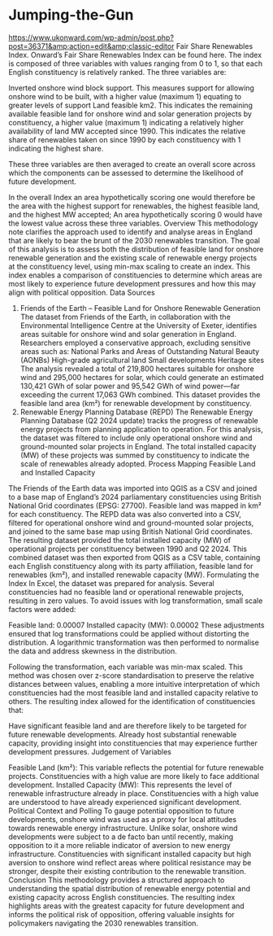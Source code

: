 # Jumping-the-Gun
https://www.ukonward.com/wp-admin/post.php?post=36371&amp;action=edit&amp;classic-editor
Fair Share Renewables Index. Onward’s Fair Share Renewables Index can be found here. The index is composed of three variables with values ranging from 0 to 1, so that each English constituency is relatively ranked. The three variables are:

Inverted onshore wind block support. This measures support for allowing onshore wind to be built, with a higher value (maximum 1) equating to greater levels of support
Land feasible km2. This indicates the remaining available feasible land for onshore wind and solar generation projects by constituency, a higher value (maximum 1) indicating a relatively higher availability of land
MW accepted since 1990. This indicates the relative share of renewables taken on since 1990 by each constituency with 1 indicating the highest share. 

These three variables are then averaged to create an overall score across which the components can be assessed to determine the likelihood of future development. 

In the overall Index an area hypothetically scoring one would therefore be the area with the highest support for renewables, the highest feasible land, and the highest MW accepted; An area hypothetically scoring 0 would have the lowest value across these three variables.
Overview
This methodology note clarifies the approach used to identify and analyse areas in England that are likely to bear the brunt of the 2030 renewables transition. The goal of this analysis is to assess both the distribution of feasible land for onshore renewable generation and the existing scale of renewable energy projects at the constituency level, using min-max scaling to create an index. This index enables a comparison of constituencies to determine which areas are most likely to experience future development pressures and how this may align with political opposition.
Data Sources
1. Friends of the Earth – Feasible Land for Onshore Renewable Generation
The dataset from Friends of the Earth, in collaboration with the Environmental Intelligence Centre at the University of Exeter, identifies areas suitable for onshore wind and solar generation in England. Researchers employed a conservative approach, excluding sensitive areas such as:
National Parks and Areas of Outstanding Natural Beauty (AONBs)
High-grade agricultural land
Small developments
Heritage sites
The analysis revealed a total of 219,800 hectares suitable for onshore wind and 295,000 hectares for solar, which could generate an estimated 130,421 GWh of solar power and 95,542 GWh of wind power—far exceeding the current 17,063 GWh combined. This dataset provides the feasible land area (km²) for renewable development by constituency.
2. Renewable Energy Planning Database (REPD)
The Renewable Energy Planning Database (Q2 2024 update) tracks the progress of renewable energy projects from planning application to operation. For this analysis, the dataset was filtered to include only operational onshore wind and ground-mounted solar projects in England. The total installed capacity (MW) of these projects was summed by constituency to indicate the scale of renewables already adopted.
Process
Mapping Feasible Land and Installed Capacity


The Friends of the Earth data was imported into QGIS as a CSV and joined to a base map of England’s 2024 parliamentary constituencies using British National Grid coordinates (EPSG: 27700). Feasible land was mapped in km² for each constituency.
The REPD data was also converted into a CSV, filtered for operational onshore wind and ground-mounted solar projects, and joined to the same base map using British National Grid coordinates. The resulting dataset provided the total installed capacity (MW) of operational projects per constituency between 1990 and Q2 2024.
This combined dataset was then exported from QGIS as a CSV table, containing each English constituency along with its party affiliation, feasible land for renewables (km²), and installed renewable capacity (MW).
Formulating the Index
 In Excel, the dataset was prepared for analysis. Several constituencies had no feasible land or operational renewable projects, resulting in zero values. To avoid issues with log transformation, small scale factors were added:


Feasible land: 0.00007
Installed capacity (MW): 0.00002
These adjustments ensured that log transformations could be applied without distorting the distribution. A logarithmic transformation was then performed to normalise the data and address skewness in the distribution.

 Following the transformation, each variable was min-max scaled. This method was chosen over z-score standardisation to preserve the relative distances between values, enabling a more intuitive interpretation of which constituencies had the most feasible land and installed capacity relative to others. The resulting index allowed for the identification of constituencies that:


Have significant feasible land and are therefore likely to be targeted for future renewable developments.
Already host substantial renewable capacity, providing insight into constituencies that may experience further development pressures.
Judgement of Variables


Feasible Land (km²): This variable reflects the potential for future renewable projects. Constituencies with a high value are more likely to face additional development.
Installed Capacity (MW): This represents the level of renewable infrastructure already in place. Constituencies with a high value are understood to have already experienced significant development.
Political Context and Polling
To gauge potential opposition to future developments, onshore wind was used as a proxy for local attitudes towards renewable energy infrastructure. Unlike solar, onshore wind developments were subject to a de facto ban until recently, making opposition to it a more reliable indicator of aversion to new energy infrastructure. Constituencies with significant installed capacity but high aversion to onshore wind reflect areas where political resistance may be stronger, despite their existing contribution to the renewable transition.
Conclusion
This methodology provides a structured approach to understanding the spatial distribution of renewable energy potential and existing capacity across English constituencies. The resulting index highlights areas with the greatest capacity for future development and informs the political risk of opposition, offering valuable insights for policymakers navigating the 2030 renewables transition. 
